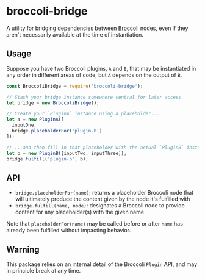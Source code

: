 # broccoli-bridge

A utility for bridging dependencies between [Broccoli](https://github.com/broccolijs/broccoli) nodes, even if they aren't necessarily available at the time of instantiation.

## Usage

Suppose you have two Broccoli plugins, `A` and `B`, that may be instantiated in any order in different areas of code, but `A` depends on the output of `B`.

```js
const BroccoliBridge = require('broccoli-bridge');

// Stash your bridge instance somewhere central for later access
let bridge = new BroccoliBridge();

// Create your `PluginA` instance using a placeholder...
let a = new PluginA([
  inputOne,
  bridge.placeholderFor('plugin-b')
]);

// ...and then fill in that placeholder with the actual `PluginB` instance at any time before the build starts.
let b = new PluginB([inputTwo, inputThree]);
bridge.fulfill('plugin-b', b);
```

## API

- `bridge.placeholderFor(name)`: returns a placeholder Broccoli node that will ultimately produce the content given by the node it's fulfilled with
- `bridge.fulfill(name, node)`: designates a Broccoli node to provide content for any placeholder(s) with the given name

Note that `placeholderFor(name)` may be called before or after `name` has already been fulfilled without impacting behavior.

## Warning

This package relies on an internal detail of the Broccoli `Plugin` API, and may in principle break at any time.
